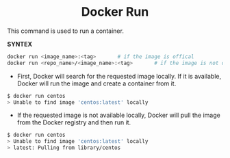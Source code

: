 <h1 align="center"> Docker Run </h1>

This command is used to run a container.

**SYNTEX**
```bash
docker run <image_name>:<tag>       # if the image is offical
docker run <repo_name>/<image_name>:<tag>       # if the image is not offical
```

- First, Docker will search for the requested image locally. If it is available, Docker will run the image and create a container from it.

```bash
$ docker run centos
> Unable to find image 'centos:latest' locally
```
- If the requested image is not available locally, Docker will pull the image from the Docker registry and then run it.

```bash
$ docker run centos
> Unable to find image 'centos:latest' locally
> latest: Pulling from library/centos
```